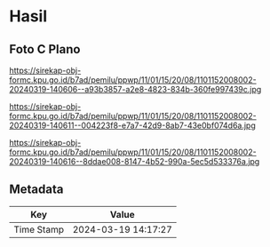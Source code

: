 # Hasil

## Foto C Plano

https://sirekap-obj-formc.kpu.go.id/b7ad/pemilu/ppwp/11/01/15/20/08/1101152008002-20240319-140606--a93b3857-a2e8-4823-834b-360fe997439c.jpg

https://sirekap-obj-formc.kpu.go.id/b7ad/pemilu/ppwp/11/01/15/20/08/1101152008002-20240319-140611--004223f8-e7a7-42d9-8ab7-43e0bf074d6a.jpg

https://sirekap-obj-formc.kpu.go.id/b7ad/pemilu/ppwp/11/01/15/20/08/1101152008002-20240319-140616--8ddae008-8147-4b52-990a-5ec5d533376a.jpg


## Metadata

| Key        | Value               |
| ---------- | ------------------- |
| Time Stamp | 2024-03-19 14:17:27 |



